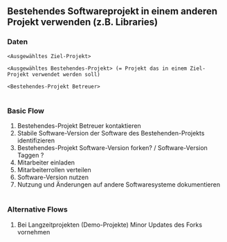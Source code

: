 
## Bestehendes Softwareprojekt in einem anderen Projekt verwenden (z.B. Libraries)

### Daten

`<Ausgewähltes Ziel-Projekt>`

`<Ausgewähltes Bestehendes-Projekt> (= Projekt das in einem Ziel-Projekt verwendet werden soll)`

`<Bestehendes-Projekt Betreuer>`

#

### Basic Flow
1. Bestehendes-Projekt Betreuer kontaktieren
2. Stabile Software-Version der Software des Bestehenden-Projekts identifizieren
3. Bestehendes-Projekt Software-Version forken? / Software-Version Taggen ?
4. Mitarbeiter einladen
5. Mitarbeiterrollen verteilen
6. Software-Version nutzen
7. Nutzung und Änderungen auf andere Softwaresysteme dokumentieren

#
 
### Alternative Flows
1. Bei Langzeitprojekten (Demo-Projekte) Minor Updates des Forks vornehmen
#
